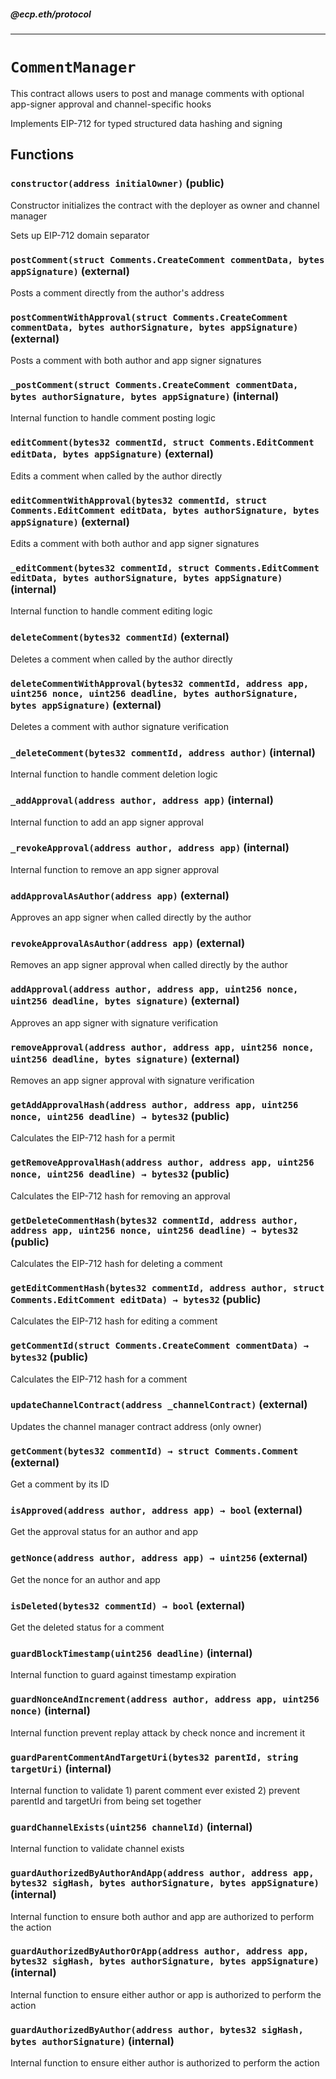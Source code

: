 ##### @ecp.eth/protocol

----

# `CommentManager`

This contract allows users to post and manage comments with optional app-signer approval and channel-specific hooks


Implements EIP-712 for typed structured data hashing and signing







## Functions

### `constructor(address initialOwner)` (public)

Constructor initializes the contract with the deployer as owner and channel manager


Sets up EIP-712 domain separator


### `postComment(struct Comments.CreateComment commentData, bytes appSignature)` (external)

Posts a comment directly from the author's address




### `postCommentWithApproval(struct Comments.CreateComment commentData, bytes authorSignature, bytes appSignature)` (external)

Posts a comment with both author and app signer signatures




### `_postComment(struct Comments.CreateComment commentData, bytes authorSignature, bytes appSignature)` (internal)

Internal function to handle comment posting logic




### `editComment(bytes32 commentId, struct Comments.EditComment editData, bytes appSignature)` (external)

Edits a comment when called by the author directly




### `editCommentWithApproval(bytes32 commentId, struct Comments.EditComment editData, bytes authorSignature, bytes appSignature)` (external)

Edits a comment with both author and app signer signatures




### `_editComment(bytes32 commentId, struct Comments.EditComment editData, bytes authorSignature, bytes appSignature)` (internal)

Internal function to handle comment editing logic




### `deleteComment(bytes32 commentId)` (external)

Deletes a comment when called by the author directly




### `deleteCommentWithApproval(bytes32 commentId, address app, uint256 nonce, uint256 deadline, bytes authorSignature, bytes appSignature)` (external)

Deletes a comment with author signature verification




### `_deleteComment(bytes32 commentId, address author)` (internal)

Internal function to handle comment deletion logic




### `_addApproval(address author, address app)` (internal)

Internal function to add an app signer approval




### `_revokeApproval(address author, address app)` (internal)

Internal function to remove an app signer approval




### `addApprovalAsAuthor(address app)` (external)

Approves an app signer when called directly by the author




### `revokeApprovalAsAuthor(address app)` (external)

Removes an app signer approval when called directly by the author




### `addApproval(address author, address app, uint256 nonce, uint256 deadline, bytes signature)` (external)

Approves an app signer with signature verification




### `removeApproval(address author, address app, uint256 nonce, uint256 deadline, bytes signature)` (external)

Removes an app signer approval with signature verification




### `getAddApprovalHash(address author, address app, uint256 nonce, uint256 deadline) → bytes32` (public)

Calculates the EIP-712 hash for a permit




### `getRemoveApprovalHash(address author, address app, uint256 nonce, uint256 deadline) → bytes32` (public)

Calculates the EIP-712 hash for removing an approval




### `getDeleteCommentHash(bytes32 commentId, address author, address app, uint256 nonce, uint256 deadline) → bytes32` (public)

Calculates the EIP-712 hash for deleting a comment




### `getEditCommentHash(bytes32 commentId, address author, struct Comments.EditComment editData) → bytes32` (public)

Calculates the EIP-712 hash for editing a comment




### `getCommentId(struct Comments.CreateComment commentData) → bytes32` (public)

Calculates the EIP-712 hash for a comment




### `updateChannelContract(address _channelContract)` (external)

Updates the channel manager contract address (only owner)




### `getComment(bytes32 commentId) → struct Comments.Comment` (external)

Get a comment by its ID




### `isApproved(address author, address app) → bool` (external)

Get the approval status for an author and app




### `getNonce(address author, address app) → uint256` (external)

Get the nonce for an author and app




### `isDeleted(bytes32 commentId) → bool` (external)

Get the deleted status for a comment




### `guardBlockTimestamp(uint256 deadline)` (internal)

Internal function to guard against timestamp expiration




### `guardNonceAndIncrement(address author, address app, uint256 nonce)` (internal)

Internal function prevent replay attack by check nonce and increment it




### `guardParentCommentAndTargetUri(bytes32 parentId, string targetUri)` (internal)

Internal function to validate 1) parent comment ever existed 2) prevent parentId and targetUri from being set together




### `guardChannelExists(uint256 channelId)` (internal)

Internal function to validate channel exists




### `guardAuthorizedByAuthorAndApp(address author, address app, bytes32 sigHash, bytes authorSignature, bytes appSignature)` (internal)

Internal function to ensure both author and app are authorized to perform the action




### `guardAuthorizedByAuthorOrApp(address author, address app, bytes32 sigHash, bytes authorSignature, bytes appSignature)` (internal)

Internal function to ensure either author or app is authorized to perform the action




### `guardAuthorizedByAuthor(address author, bytes32 sigHash, bytes authorSignature)` (internal)

Internal function to ensure either author is authorized to perform the action






